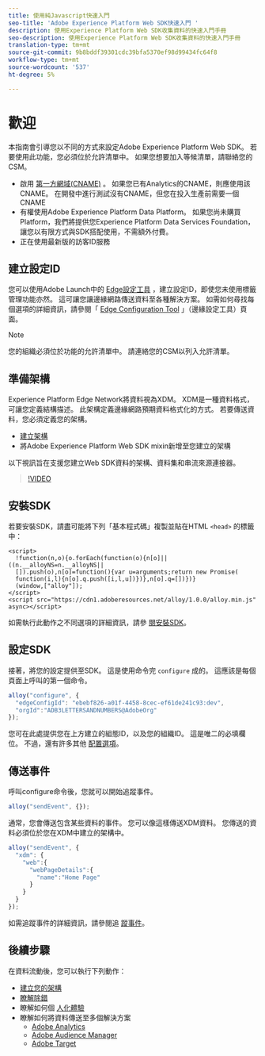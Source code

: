 ```yaml
---
title: 使用純Javascript快速入門
seo-title: 'Adobe Experience Platform Web SDK快速入門 '
description: 使用Experience Platform Web SDK收集資料的快速入門手冊
seo-description: 使用Experience Platform Web SDK收集資料的快速入門手冊
translation-type: tm+mt
source-git-commit: 9b8bddf39301cdc39bfa5370ef98d99434fc64f8
workflow-type: tm+mt
source-wordcount: '537'
ht-degree: 5%

---
```



# 歡迎

本指南會引導您以不同的方式來設定Adobe Experience Platform Web SDK。 若要使用此功能，您必須位於允許清單中。 如果您想要加入等候清單，請聯絡您的CSM。

- 啟用 [第一方網域(CNAME)](https://docs.adobe.com/content/help/zh-Hant/core-services/interface/ec-cookies/cookies-first-party.html) 。 如果您已有Analytics的CNAME，則應使用該CNAME。 在開發中進行測試沒有CNAME，但您在投入生產前需要一個CNAME
- 有權使用Adobe Experience Platform Data Platform。  如果您尚未購買Platform，我們將提供您Experience Platform Data Services Foundation，讓您以有限方式與SDK搭配使用，不需額外付費。
- 正在使用最新版的訪客ID服務

## 建立設定ID

您可以使用Adobe Launch中的 [Edge設定工具](../fundamentals/edge-configuration.md) ，建立設定ID，即使您未使用標籤管理功能亦然。 這可讓您讓邊緣網路傳送資料至各種解決方案。 如需如何尋找每個選項的詳細資訊，請參閱「 [Edge Configuration Tool](../fundamentals/edge-configuration.md) 」（邊緣設定工具）頁面。

>[!NOTE]
>
>您的組織必須位於功能的允許清單中。 請連絡您的CSM以列入允許清單。

## 準備架構

Experience Platform Edge Network將資料視為XDM。 XDM是一種資料格式，可讓您定義結構描述。 此架構定義邊緣網路預期資料格式化的方式。 若要傳送資料，您必須定義您的架構。

- [建立架構](../../xdm/tutorials/create-schema-ui.md)
- 將Adobe Experience Platform Web SDK mixin新增至您建立的架構

以下視訊旨在支援您建立Web SDK資料的架構、資料集和串流來源連接器。

>[!VIDEO](https://video.tv.adobe.com/v/35395?quality=12&learn=on)

## 安裝SDK

若要安裝SDK，請盡可能將下列「基本程式碼」複製並貼在HTML `<head>` 的標籤中：

```markup
<script>
  !function(n,o){o.forEach(function(o){n[o]||((n.__alloyNS=n.__alloyNS||
  []).push(o),n[o]=function(){var u=arguments;return new Promise(
  function(i,l){n[o].q.push([i,l,u])})},n[o].q=[])})}
  (window,["alloy"]);
</script>
<script src="https://cdn1.adoberesources.net/alloy/1.0.0/alloy.min.js" async></script>
```

如需執行此動作之不同選項的詳細資訊，請參 [閱安裝SDK](../fundamentals/installing-the-sdk.md)。

## 設定SDK

接著，將您的設定提供至SDK。 這是使用命令完 `configure` 成的。 這應該是每個頁面上呼叫的第一個命令。

```javascript
alloy("configure", {
  "edgeConfigId": "ebebf826-a01f-4458-8cec-ef61de241c93:dev",
  "orgId":"ADB3LETTERSANDNUMBERS@AdobeOrg"
});
```

您可在此處提供您在上方建立的組態ID，以及您的組織ID。 這是唯二的必填欄位。 不過，還有許多其他 [配置選項](../fundamentals/configuring-the-sdk.md)。

## 傳送事件

呼叫configure命令後，您就可以開始追蹤事件。

```javascript
alloy("sendEvent", {});
```

通常，您會傳送包含某些資料的事件。 您可以像這樣傳送XDM資料。 您傳送的資料必須位於您在XDM中建立的架構中。

```javascript
alloy("sendEvent", {
  "xdm": {
    "web":{
      "webPageDetails":{
        "name":"Home Page"
      }
    }
  }
});
```

如需追蹤事件的詳細資訊，請參閱追 [蹤事件](../fundamentals/tracking-events.md)。

## 後續步驟

在資料流動後，您可以執行下列動作：

- [建立您的架構](https://docs.adobe.com/content/help/zh-Hant/experience-platform/xdm/schema/composition.html)
- [瞭解除錯](../fundamentals/debugging.md)
- 瞭解如何個 [人化體驗](../fundamentals/rendering-personalization-content.md)
- 瞭解如何將資料傳送至多個解決方案
   - [Adobe Analytics](../solution-specific/analytics/analytics-overview.md)
   - [Adobe Audience Manager](../solution-specific/audience-manager/audience-manager-overview.md)
   - [Adobe Target](../solution-specific/target/target-overview.md)
